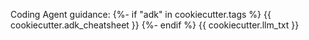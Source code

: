 Coding Agent guidance:
{%- if "adk" in cookiecutter.tags %}
{{ cookiecutter.adk_cheatsheet }}
{%- endif %}
{{ cookiecutter.llm_txt }}
